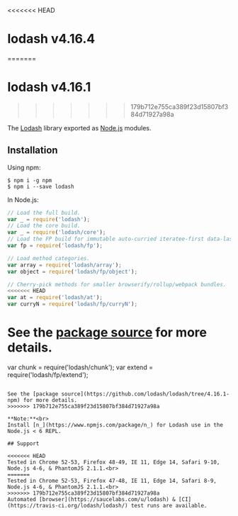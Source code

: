 <<<<<<< HEAD
# lodash v4.16.4
=======
# lodash v4.16.1
>>>>>>> 179b712e755ca389f23d15807bf384d71927a98a

The [Lodash](https://lodash.com/) library exported as [Node.js](https://nodejs.org/) modules.

## Installation

Using npm:
```shell
$ npm i -g npm
$ npm i --save lodash
```

In Node.js:
```js
// Load the full build.
var _ = require('lodash');
// Load the core build.
var _ = require('lodash/core');
// Load the FP build for immutable auto-curried iteratee-first data-last methods.
var fp = require('lodash/fp');

// Load method categories.
var array = require('lodash/array');
var object = require('lodash/fp/object');

// Cherry-pick methods for smaller browserify/rollup/webpack bundles.
<<<<<<< HEAD
var at = require('lodash/at');
var curryN = require('lodash/fp/curryN');
```

See the [package source](https://github.com/lodash/lodash/tree/4.16.4-npm) for more details.
=======
var chunk = require('lodash/chunk');
var extend = require('lodash/fp/extend');
```

See the [package source](https://github.com/lodash/lodash/tree/4.16.1-npm) for more details.
>>>>>>> 179b712e755ca389f23d15807bf384d71927a98a

**Note:**<br>
Install [n_](https://www.npmjs.com/package/n_) for Lodash use in the Node.js < 6 REPL.

## Support

<<<<<<< HEAD
Tested in Chrome 52-53, Firefox 48-49, IE 11, Edge 14, Safari 9-10, Node.js 4-6, & PhantomJS 2.1.1.<br>
=======
Tested in Chrome 52-53, Firefox 47-48, IE 11, Edge 14, Safari 8-9, Node.js 4-6, & PhantomJS 2.1.1.<br>
>>>>>>> 179b712e755ca389f23d15807bf384d71927a98a
Automated [browser](https://saucelabs.com/u/lodash) & [CI](https://travis-ci.org/lodash/lodash/) test runs are available.
